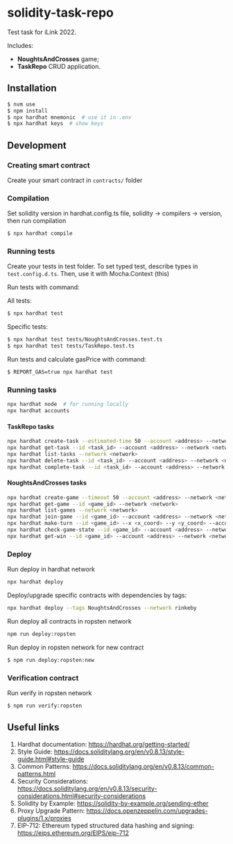 # solidity-task-repo

Test task for iLink 2022.

Includes:

- **NoughtsAndCrosses** game;
- **TaskRepo** CRUD application.

## Installation

```bash
$ nvm use
$ npm install
$ npx hardhat mnemonic  # use it in .env
$ npx hardhat keys  # show keys
```

## Development

### Creating smart contract

Create your smart contract in `contracts/` folder

### Compilation

Set solidity version in hardhat.config.ts file, solidity -> compilers -> version, then run compilation

```bash
$ npx hardhat compile
```

### Running tests

Create your tests in test folder. To set typed test, describe types in `test.config.d.ts`. Then, use it with Mocha.Context (this)

Run tests with command:

All tests:

```bash
$ npx hardhat test
```

Specific tests:

```bash
$ npx hardhat test tests/NoughtsAndCrosses.test.ts
$ npx hardhat test tests/TaskRepo.test.ts
```

Run tests and calculate gasPrice with command:

```bash
$ REPORT_GAS=true npx hardhat test
```

### Running tasks

```bash
npx hardhat node  # for running locally
npx hardhat accounts
```

#### TaskRepo tasks

```bash
npx hardhat create-task --estimated-time 50 --account <address> --network <network>
npx hardhat get-task --id <task_id> --account <address> --network <network>
npx hardhat list-tasks --network <network>
npx hardhat delete-task --id <task_id> --account <address> --network <network>
npx hardhat complete-task --id <task_id> --account <address> --network <network>
```

#### NoughtsAndCrosses tasks

```bash
npx hardhat create-game --timeout 50 --account <address> --network <network>
npx hardhat get-game --id <game_id> --network <network>
npx hardhat list-games --network <network>
npx hardhat join-game --id <game_id> --account <address> --network <network>
npx hardhat make-turn --id <game_id> --x <x_coord> --y <y_coord> --account <address> --network <network>
npx hardhat check-game-state --id <game_id> --account <address> --network <network>
npx hardhat get-win --id <game_id> --account <address> --network <network>
```

### Deploy

Run deploy in hardhat network

```bash
npx hardhat deploy
```

Deploy/upgrade specific contracts with dependencies by tags:

```bash
npx hardhat deploy --tags NoughtsAndCrosses --network rinkeby
```

Run deploy all contracts in ropsten network

```bash
npm run deploy:ropsten
```

Run deploy in ropsten network for new contract

```bash
$ npm run deploy:ropsten:new
```

### Verification contract

Run verify in ropsten network

```bash
$ npm run verify:ropsten
```

## Useful links

1. Hardhat documentation:
   https://hardhat.org/getting-started/
2. Style Guide:
   https://docs.soliditylang.org/en/v0.8.13/style-guide.html#style-guide
3. Common Patterns:
   https://docs.soliditylang.org/en/v0.8.13/common-patterns.html
4. Security Considerations:
   https://docs.soliditylang.org/en/v0.8.13/security-considerations.html#security-considerations
5. Solidity by Example:
   https://solidity-by-example.org/sending-ether
6. Proxy Upgrade Pattern:
   https://docs.openzeppelin.com/upgrades-plugins/1.x/proxies
7. EIP-712: Ethereum typed structured data hashing and signing:
   https://eips.ethereum.org/EIPS/eip-712
